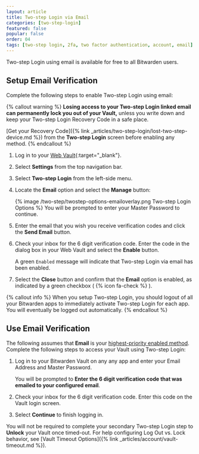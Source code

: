 ```yaml
---
layout: article
title: Two-step Login via Email
categories: [two-step-login]
featured: false
popular: false
order: 04
tags: [two-step login, 2fa, two factor authentication, account, email]
---
```


Two-step Login using email is available for free to all Bitwarden users.

## Setup Email Verification

Complete the following steps to enable Two-step Login using email:

{% callout warning %}
**Losing access to your Two-step Login linked email can permanently lock you out of your Vault,** unless you write down and keep your Two-step Login Recovery Code in a safe place.

[Get your Recovery Code]({% link _articles/two-step-login/lost-two-step-device.md %}) from the **Two-step Login** screen before enabling any method.
{% endcallout %}

1. Log in to your [Web Vault](https://vault.bitwarden.com){:target="\_blank"}.
2. Select **Settings** from the top navigation bar.
3. Select **Two-step Login** from the left-side menu.
4. Locate the **Email** option and select the **Manage** button:

   {% image /two-step/twostep-options-emailoverlay.png Two-step Login Options %}
   You will be prompted to enter your Master Password to continue.
5. Enter the email that you wish you receive verification codes and click the **Send Email** button.
6. Check your inbox for the 6 digit verification code. Enter the code in the dialog box in your Web Vault and select the **Enable** button.

   A green `Enabled` message will indicate that Two-step Login via email has been enabled.
7. Select the **Close** button and confirm that the **Email** option is enabled, as indicated by a green checkbox ( {% icon fa-check %} ).

{% callout info %}
When you setup Two-step Login, you should logout of all your Bitwarden apps to immediately activate Two-step Login for each app. You will eventually be logged out automatically.
{% endcallout %}

## Use Email Verification

The following assumes that **Email** is your [highest-priority enabled method](https://bitwarden.com/help/article/setup-two-step-login/#using-multiple-methods). Complete the following steps to access your Vault using Two-step Login:

1. Log in to your Bitwarden Vault on any any app and enter your Email Address and Master Password.

   You will be prompted to **Enter the 6 digit verification code that was emailed to your configured email**.
2. Check your inbox for the 6 digit verification code. Enter this code on the Vault login screen.
3. Select **Continue** to finish logging in.

You will not be required to complete your secondary Two-step Login step to **Unlock** your Vault once timed-out. For help configuring Log Out vs. Lock behavior, see [Vault Timeout Options]({% link _articles/account/vault-timeout.md %}).

